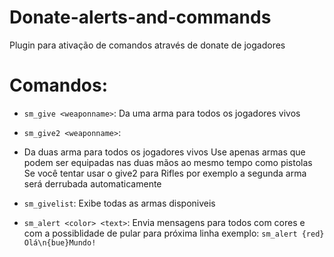 # Donate-alerts-and-commands
 Plugin para ativação de comandos através de donate de jogadores

# Comandos:
- ```sm_give <weaponname>```:
Da uma arma para todos os jogadores vivos

* ```sm_give2 <weaponname>```:
- Da duas arma para todos os jogadores vivos
Use apenas armas que podem ser equipadas nas duas mãos ao mesmo tempo como pistolas
Se você tentar usar o give2 para Rifles por exemplo a segunda arma será derrubada automaticamente

* ```sm_givelist```:
Exibe todas as armas disponiveis

* ```sm_alert <color> <text>```:
Envia mensagens para todos com cores e com a possiblidade de pular para próxima linha
exemplo: ```sm_alert {red} Olá\n{bue}Mundo!```
